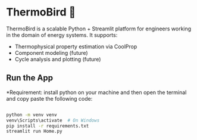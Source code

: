 # ThermoBird 🦜

ThermoBird is a scalable Python + Streamlit platform for engineers working in the domain of energy systems. It supports:

- Thermophysical property estimation via CoolProp
- Component modeling (future)
- Cycle analysis and plotting (future)

## Run the App

*Requirement: 
install python on your machine 
and then open the terminal and copy paste the following code: 

```bash

python -m venv venv
venv\Scripts\activate  # On Windows
pip install -r requirements.txt
streamlit run Home.py
```